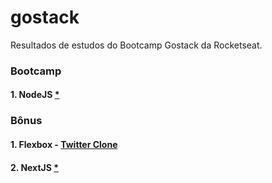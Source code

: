 # gostack
Resultados de estudos do Bootcamp Gostack da Rocketseat.

### Bootcamp
#### 1. NodeJS <a href="https://github.com/edn9/gostack/tree/master/nodejs">*</a>

### Bônus
#### 1. Flexbox - <a href="https://github.com/edn9/gostack/tree/master/bonus/FlexBox">Twitter Clone</a>
#### 2. NextJS <a href="https://github.com/edn9/gostack/tree/master/bonus/NextJS">*</a>
